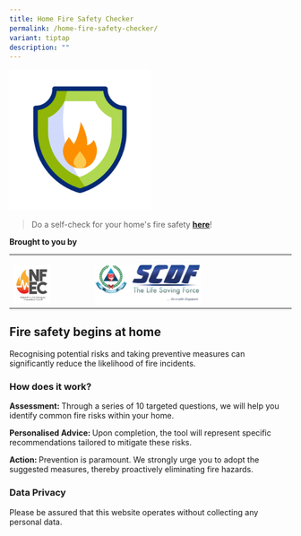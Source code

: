 ```yaml
---
title: Home Fire Safety Checker
permalink: /home-fire-safety-checker/
variant: tiptap
description: ""
---
```

<p></p>
<p></p>
<div class="isomer-image-wrapper">
<img style="width: 50%;" height="auto" width="100%" alt="" src="/images/Home_Fire_Safety_Checker_logo.gif">
</div>
<blockquote>
<p>Do a self-check for your home's fire safety <strong><a href="https://home-fire-safety-checker.vercel.app" rel="noopener nofollow" target="_blank">here</a></strong>!</p>
</blockquote>
<p></p>
<p><strong>Brought to you by</strong>
</p>
<table style="minWidth: 50px">
<colgroup>
<col>
<col>
</colgroup>
<tbody>
<tr>
<td rowspan="1" colspan="1">
<p></p>
<div class="isomer-image-wrapper">
<img style="width: 50%;" height="auto" width="100%" alt="" src="/images/NFEC_logo__small_.jpg">
</div>
</td>
<td rowspan="1" colspan="1">
<p></p>
<div class="isomer-image-wrapper">
<img style="width: 55%;" height="auto" width="100%" alt="" src="/images/SCDF_logo__very_small_.jpg">
</div>
</td>
</tr>
</tbody>
</table>
<h2><strong>Fire safety begins at home</strong></h2>
<p>Recognising potential risks and taking preventive measures can significantly
reduce the likelihood of fire incidents.</p>
<h3><strong>How does it work?</strong></h3>
<p><strong>Assessment: </strong>Through a series of 10 targeted questions,
we will help you identify common fire risks within your home.</p>
<p><strong>Personalised Advice: </strong>Upon completion, the tool will represent
specific recommendations tailored to mitigate these risks.</p>
<p><strong>Action: </strong>Prevention is paramount. We strongly urge you
to adopt the suggested measures, thereby proactively eliminating fire hazards.</p>
<h3><strong>Data Privacy</strong></h3>
<p>Please be assured that this website operates without collecting any personal
data.</p>
<p></p>
<p></p>
